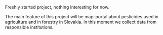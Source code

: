Freshly started project, nothing interesting for now. 

The main feature of this project will be map-portal about pesticides used in agriculture and in forestry in Slovakia.
In this moment we collect data from responsible institutions.
